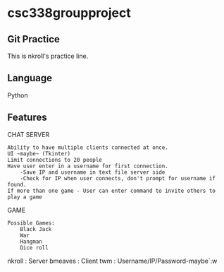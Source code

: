 # csc338groupproject

Git Practice
---------------------------------------
This is nkroll's practice line.



Language
----------------------------------------
Python

Features
----------------------------------------

CHAT SERVER
    
    Ability to have multiple clients connected at once.
    UI ~maybe~ (Tkinter)
    Limit connections to 20 people
    Have user enter in a username for first connection.
        -Save IP and username in text file server side
        -Check for IP when user connects, don't prompt for username if found.
    If more than one game - User can enter command to invite others to play a game

GAME

    Possible Games:
        Black Jack
        War
        Hangman
        Dice roll


nkroll  : Server
bmeaves : Client
twm     : Username/IP/Password-maybe`:w

